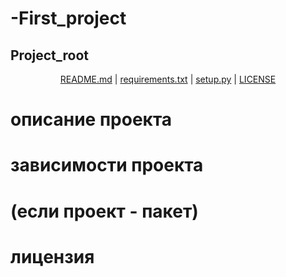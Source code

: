 # -First_project

## Project_root

<p align="center">
  <a href="ssaa">README.md</a> |
  <a href="Link">requirements.txt</a> |
  <a href="Link">setup.py</a> |
  <a href="Link_1">LICENSE</a>
</p>

# описание проекта

# зависимости проекта

# (если проект - пакет)

# лицензия
